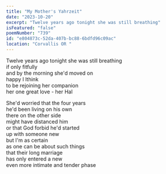 ```yaml
---
title: "My Mother's Yahrzeit"
date: "2023-10-20"
excerpt: "Twelve years ago tonight she was still breathing"
isFeatured: "false"
poemNumber: "739"
id: "e804873c-52da-407b-bc88-6bdfd96c09ac"
location: "Corvallis OR "
---
```


Twelve years ago tonight she was still breathing  
if only fitfully  
and by the morning she'd moved on  
happy I lthink  
to be rejoining her companion  
her one great love - her Hal

She'd worried that the four years  
he'd been living on his own  
there on the other side  
might have distanced him  
or that God forbid he'd started  
up with someone new  
but I'm as certain  
as one can be about such things  
that their long marriage  
has only entered a new  
even more intimate and tender phase
